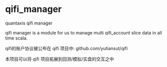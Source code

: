 # qifi_manager
quantaxis qifi manager

qifi manager is a module for us to manage multi qifi_account slice data in all time scala.

qifi的账户协议被公布在 qifi 项目中: github.com/yutiansut/qifi

本项目可以将 qifi 项目拓展到回测/模拟/实盘的交互之中